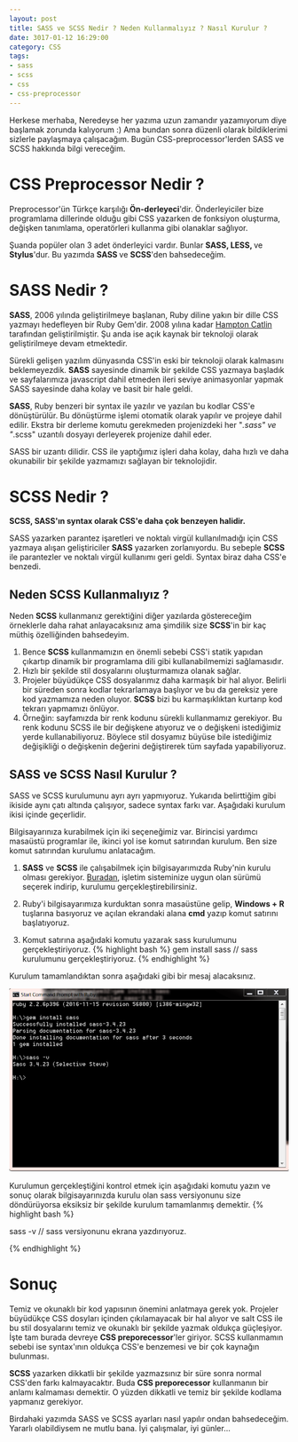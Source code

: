 ```yaml
---
layout: post
title: SASS ve SCSS Nedir ? Neden Kullanmalıyız ? Nasıl Kurulur ?
date: 3017-01-12 16:29:00
category: CSS
tags:
- sass
- scss
- css
- css-preprocessor
---
```

Herkese merhaba,
Neredeyse her yazıma uzun zamandır yazamıyorum diye başlamak zorunda kalıyorum :) Ama bundan sonra düzenli olarak bildiklerimi sizlerle paylaşmaya çalışacağım. Bugün CSS-preprocessor'lerden SASS ve SCSS hakkında bilgi vereceğim.

<h1>CSS Preprocessor Nedir ?</h1>

Preprocessor'ün Türkçe karşılığı <strong>Ön-derleyeci</strong>'dir. Önderleyiciler bize programlama dillerinde olduğu gibi CSS yazarken de fonksiyon oluşturma, değişken tanımlama, operatörleri kullanma gibi olanaklar sağlıyor.

Şuanda popüler olan 3 adet önderleyici vardır. Bunlar <strong>SASS, LESS, </strong>ve <strong>Stylus</strong>'dur. Bu yazımda <strong>SASS </strong> ve <strong>SCSS</strong>'den bahsedeceğim.

<h1>SASS Nedir ?</h1>
<strong>SASS</strong>, 2006 yılında geliştirilmeye başlanan, Ruby diline yakın bir dille CSS yazmayı hedefleyen bir Ruby Gem'dir. 2008 yılına kadar <a href="https://www.google.com.tr/search?q=Hampton+Catlin&oq=Hampton+Catlin&aqs=chrome..69i57.150j0j7&sourceid=chrome&ie=UTF-8" target="_blank">Hampton Catlin</a> tarafından geliştirilmiştir. Şu anda ise açık kaynak bir teknoloji olarak geliştirilmeye devam etmektedir.

Sürekli gelişen yazılım dünyasında CSS'in eski bir teknoloji olarak kalmasını beklemeyezdik. <strong>SASS</strong> sayesinde dinamik bir şekilde CSS yazmaya başladık ve sayfalarımıza javascript dahil etmeden ileri seviye animasyonlar yapmak SASS sayesinde daha kolay ve basit bir hale geldi.

<strong>SASS</strong>, Ruby benzeri bir syntax ile yazılır ve yazılan bu kodlar CSS'e dönüştürülür. Bu dönüştürme işlemi otomatik olarak yapılır ve projeye dahil edilir. Ekstra bir derleme komutu gerekmeden projenizdeki her "*.sass" ve "*.scss" uzantılı dosyayı derleyerek projenize dahil eder.

SASS bir uzantı dilidir. CSS ile yaptığımız işleri daha kolay, daha hızlı ve daha okunabilir bir şekilde yazmamızı sağlayan bir teknolojidir.

<h1>SCSS Nedir ?</h1>
<strong>SCSS, SASS'ın syntax olarak CSS'e daha çok benzeyen halidir.</strong>

SASS yazarken parantez işaretleri ve noktalı virgül kullanılmadığı için CSS yazmaya alışan geliştiriciler <strong>SASS</strong> yazarken zorlanıyordu. Bu sebeple <strong>SCSS</strong> ile parantezler ve noktalı virgül kullanımı geri geldi. Syntax biraz daha CSS'e benzedi.

<h2>Neden SCSS Kullanmalıyız ?</h2>
Neden <strong>SCSS</strong> kullanmanız gerektiğini diğer yazılarda göstereceğim örneklerle daha rahat anlayacaksınız ama şimdilik size <strong>SCSS</strong>'in bir kaç müthiş özelliğinden bahsedeyim.

1. Bence <strong>SCSS</strong> kullanmamızın en önemli sebebi CSS'i statik yapıdan çıkartıp dinamik bir programlama dili gibi kullanabilmemizi sağlamasıdır.
2. Hızlı bir şekilde stil dosyalarını oluşturmamıza olanak sağlar.
3. Projeler büyüdükçe CSS dosyalarımız daha karmaşık bir hal alıyor. Belirli bir süreden sonra kodlar tekrarlamaya başlıyor ve bu da gereksiz yere kod yazmamıza neden oluyor. <strong>SCSS</strong> bizi bu karmaşıklıktan kurtarıp kod tekrarı yapmamızı önlüyor.
4. Örneğin: sayfamızda bir renk kodunu sürekli kullanmamız gerekiyor. Bu renk kodunu SCSS ile bir değişkene atıyoruz ve o değişkeni istediğimiz yerde kullanabiliyoruz. Böylece stil dosyamız büyüse bile istediğimiz değişikliği o değişkenin değerini değiştirerek tüm sayfada yapabiliyoruz.


<h2>SASS ve SCSS Nasıl Kurulur ?</h2>
SASS ve SCSS kurulumunu ayrı ayrı yapmıyoruz. Yukarıda belirttiğim gibi ikiside aynı çatı altında çalışıyor, sadece syntax farkı var. Aşağıdaki kurulum ikisi içinde geçerlidir.

Bilgisayarınıza kurabilmek için iki seçeneğimiz var. Birincisi yardımcı  masaüstü programlar ile, ikinci yol ise komut satırından kurulum. Ben size komut satırından kurulumu anlatacağım.

1. <strong>SASS</strong> ve <strong>SCSS</strong> ile çalışabilmek için bilgisayarımızda Ruby'nin kurulu olması gerekiyor.
<a href="https://rubyinstaller.org/downloads/">Buradan</a>, işletim sisteminize uygun olan sürümü seçerek indirip, kurulumu gerçekleştirebilirsiniz.

2. Ruby'i bilgisayarımıza kurduktan sonra masaüstüne gelip, <strong>Windows + R</strong> tuşlarına basıyoruz ve açılan ekrandaki alana <strong>cmd</strong> yazıp komut satırını başlatıyoruz.

3. Komut satırına aşağıdaki komutu yazarak sass kurulumunu gerçekleştiriyoruz.
{% highlight bash %}
gem install sass 	// sass kurulumunu gerçekleştiriyoruz.
{% endhighlight %}

Kurulum tamamlandıktan sonra aşağıdaki gibi bir mesaj alacaksınız. 

<img class="img-responsive" src="../static/images/post_image/sass-ve-scss-nedir-neden-kullanmaliyiz-nasil-kurulur.html/1.png" />

Kurulumun gerçekleştiğini kontrol etmek için aşağıdaki komutu yazın ve sonuç olarak bilgisayarınızda kurulu olan sass versiyonunu size döndürüyorsa eksiksiz bir şekilde kurulum tamamlanmış demektir.
{% highlight bash %}

sass -v 	// sass versiyonunu ekrana yazdırıyoruz.

{% endhighlight %}

<h1>Sonuç</h1>
Temiz ve okunaklı bir kod yapısının önemini anlatmaya gerek yok. Projeler büyüdükçe CSS dosyları içinden çıkılamayacak bir hal alıyor ve salt CSS ile bu stil dosyalarını temiz ve okunaklı bir şekilde yazmak oldukça güçleşiyor. İşte tam burada devreye <strong>CSS preporecessor</strong>'ler giriyor. SCSS kullanmamın sebebi ise syntax'ının oldukça CSS'e benzemesi ve bir çok kaynağın bulunması.

<strong>SCSS</strong> yazarken dikkatli bir şekilde yazmazsınız bir süre sonra normal CSS'den farkı kalmayacaktır. Buda <strong>CSS preporecessor</strong> kullanmanın bir anlamı kalmaması demektir. O yüzden dikkatli ve temiz bir şekilde kodlama yapmanız gerekiyor.

Birdahaki yazımda SASS ve SCSS ayarları nasıl yapılır ondan bahsedeceğim. Yararlı olabildiysem ne mutlu bana.
İyi çalışmalar, iyi günler...
